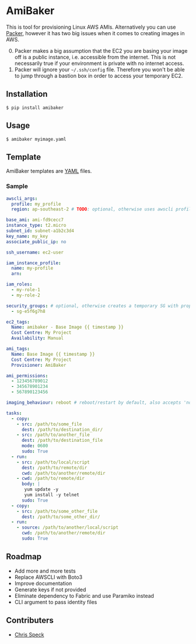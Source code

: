 # AmiBaker

This is tool for provisioning Linux AWS AMIs. Alternatively you can use [Packer](https://www.packer.io/), however it has two big issues when it comes to creating images in AWS.

0. Packer makes a big assumption that the EC2 you are basing your image off is a public instance, i.e. accessible from the internet. This is not necessarily true if your environment is private with no internet access.
0. Packer will ignore your `~/.ssh/config` file. Therefore you won't be able to jump through a bastion box in order to access your temporary EC2.

## Installation

```
$ pip install amibaker
```

## Usage
```
$ amibaker myimage.yaml
```

## Template
AmiBaker templates are [YAML](http://yaml.org/) files.

### Sample

```yaml
awscli_args:
  profile: my_profile
  region: ap-southeast-2 # TODO: optional, otherwise uses awscli profile region

base_ami: ami-fd9cecc7
instance_type: t2.micro
subnet_id: subnet-a1b2c3d4
key_name: my_key
associate_public_ip: no

ssh_username: ec2-user

iam_instance_profile:
  name: my-profile
  arn:

iam_roles:
  - my-role-1
  - my-role-2

security_groups: # optional, otherwise creates a temporary SG with proper rules
  - sg-e5f6g7h8

ec2_tags:
  Name: amibaker - Base Image {{ timestamp }}
  Cost Centre: My Project
  Availability: Manual

ami_tags:
  Name: Base Image {{ timestamp }}
  Cost Centre: My Project
  Provisioner: AmiBaker

ami_permissions:
  - 123456789012
  - 345678901234
  - 567890123456

imaging_behaviour: reboot # reboot/restart by default, also accepts 'none' and 'stop'

tasks:
  - copy:
    - src: /path/to/some_file
      dest: /path/to/destination_dir/
    - src: /path/to/another_file
      dest: /path/to/destination_file
      mode: 0600
      sudo: True
  - run:
    - src: /path/to/local/script
      dest: /path/to/remote/dir
      cwd: /path/to/another/remote/dir
    - cwd: /path/to/remote/dir
      body: |
       yum update -y
       yum install -y telnet
      sudo: True
  - copy:
    - src: /path/to/some_other_file
      dest: /path/to/some_other_dir/
  - run:
    - source: /path/to/another/local/script
      cwd: /path/to/another/remote/dir
      sudo: True
```

## Roadmap
* Add more and more tests
* Replace AWSCLI with Boto3
* Improve documentation
* Generate keys if not provided
* Eliminate dependency to Fabric and use Paramiko instead
* CLI argument to pass identity files

## Contributers
* [Chris Speck](https://github.com/cgspeck)
